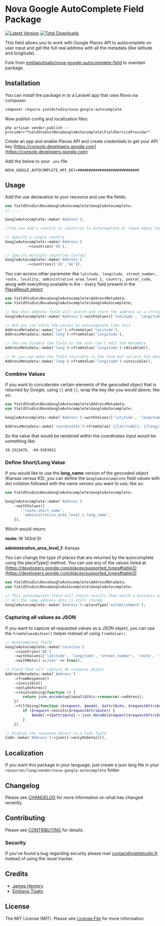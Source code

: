 # Nova Google AutoComplete Field Package

[![Latest Version](https://img.shields.io/github/release/yieldstudio/nova-google-autocomplete?style=flat-square)](https://github.com/yieldstudio/nova-google-autocomplete/releases)
[![Total Downloads](https://img.shields.io/packagist/dt/yieldstudio/nova-google-autocomplete?style=flat-square)](https://packagist.org/packages/yieldstudio/nova-google-autocomplete)

This field allows you to work with Google Places API to autocomplete on user input and get the full real address with all the metadata (like latitude and longitude).

Fork from [emilianotisato/nova-google-autocomplete-field](https://github.com/emilianotisato/nova-google-autocomplete-field) to maintain package.

## Installation

You can install the package in to a Laravel app that uses Nova via composer:

```bash
composer require yieldstudio/nova-google-autocomplete
```

Now publish config and localization files:

```shell
php artisan vendor:publish --provider="YieldStudio\NovaGoogleAutocomplete\FieldServiceProvider"
```

Create an app and enable Places API and create credentials to get your API key
[https://console.developers.google.com](https://console.developers.google.com)

Add the below to your `.env` file

```shell
NOVA_GOOGLE_AUTOCOMPLETE_API_KEY=############################
```

## Usage

Add the use declaration to your resource and use the fields:

```php
use YieldStudio\NovaGoogleAutocomplete\GoogleAutocomplete;
// ....

GoogleAutocomplete::make('Address'),

//You can add a country or countries to autocomplete or leave empty for all.

// Specify a single country
GoogleAutocomplete::make('Address')
          ->countries('US'),

// Specify multiple countries [array]
GoogleAutocomplete::make('Address')
          ->countries(['US','AU']),
```

You can access other parameter like `latitude, longitude, street_number, route, locality, administrative_area_level_1, country, postal_code`, along with everything available in the - every field present in the [PlaceResult object](https://developers.google.com/maps/documentation/javascript/reference/#PlaceResult)

```php
use YieldStudio\NovaGoogleAutocomplete\AddressMetadata;
use YieldStudio\NovaGoogleAutocomplete\GoogleAutocomplete;

// Now this address field will search and store the address as a string, but also made available the values in the withValues array
GoogleAutocomplete::make('Address')->withValues(['latitude', 'longitude']),

// And you can store the values by autocomplete like this
AddressMetadata::make('lat')->fromValue('latitude'),
AddressMetadata::make('long')->fromValue('longitude'),

// You can disable the field so the user can't edit the metadata
AddressMetadata::make('long')->fromValue('longitude')->disabled(),

// Or you can make the field invisible in the form but collect the data anyways
AddressMetadata::make('long')->fromValue('longitude')->invisible(),
```

### Combine Values

If you want to concatenate certain elements of the geocoded object that is returned by Google, using `{{` and `}}`, wrap the key like you would above; like so:

```php
use YieldStudio\NovaGoogleAutocomplete\AddressMetadata;
use YieldStudio\NovaGoogleAutocomplete\GoogleAutocomplete;

GoogleAutocomplete::make('Address')->withValues(['latitude', 'longitude']),

AddressMetadata::make('coordinates')->fromValue('{{latitude}}, {{longitude}}'),
```

So the value that would be rendered within the coordinates input would be something like:

```
39.3315476, -94.9363912
```

### Define Short/Long Value

If you would like to use the **long_name** version of the geocoded object (Kansas versus KS), you can define the `GoogleAutocomplete` field values with dot notation followed with the name version you want to use; like so:

```php
use YieldStudio\NovaGoogleAutocomplete\GoogleAutocomplete;

GoogleAutocomplete::make('Address')
    ->withValues([
        'route.short_name',
        'administrative_area_level_1.long_name',
    ]),
```

Which would return:

**route:** W 143rd St

**administrative_area_level_1:** Kansas

You can change the type of places that are returned by the autocomplete using the placeType() method.  You can use any of the values listed at [https://developers.google.com/places/supported_types#table3](https://developers.google.com/places/supported_types#table3)

```php
use YieldStudio\NovaGoogleAutocomplete\AddressMetadata;
use YieldStudio\NovaGoogleAutocomplete\GoogleAutocomplete;

// This autocomplete field will return results that match a business name instead of address.
// All the same address data is still stored.
GoogleAutocomplete::make('Address')->placeType('establishment');
```

### Capturing all values as JSON

If you want to capture all requested values as a JSON object, you can use the `fromValuesAsJson()` helper instead of using `fromValue()`.

```php
// Autocomplete field
GoogleAutocomplete::make('Location')
    ->countries('BE')
    ->withValues(['latitude', 'longitude', 'street_number', 'route', 'locality', 'administrative_area_level_1', 'country', 'postal_code'])
    ->withMeta(['asJson' => true]),

// Field that will capture de response object
AddressMetadata::make('Address')
    ->fromResponse()
    ->invisible()
    ->onlyOnForms()
    ->resolveUsing(function () {
        return json_encode(optional($this->resource)->address);
    })
    ->fillUsing(function ($request, $model, $attribute, $requestAttribute) {
        if ($request->exists($requestAttribute)) {
            $model->{$attribute} = json_decode($request[$requestAttribute], true);
        }
    }),

// Display the response object in a Code field
Code::make('Address')->json()->onlyOnDetail(),
```

## Localization

If you want this package in your language, just create a json lang file in your `resources/lang/vendor/nova-google-autocomplete` folder.

## Changelog

Please see [CHANGELOG](CHANGELOG.md) for more information on what has changed recently.

## Contributing

Please see [CONTRIBUTING](CONTRIBUTING.md) for details.

### Security

If you've found a bug regarding security please mail [contact@yieldstudio.fr](mailto:contact@yieldstudio.fr) instead of using the issue tracker.

## Credits

- [James Hemery](https://github.com/jameshemery)
- [Emiliano Tisato](https://github.com/emilianotisato)

## License

The MIT License (MIT). Please see [License File](LICENSE.md) for more information.
